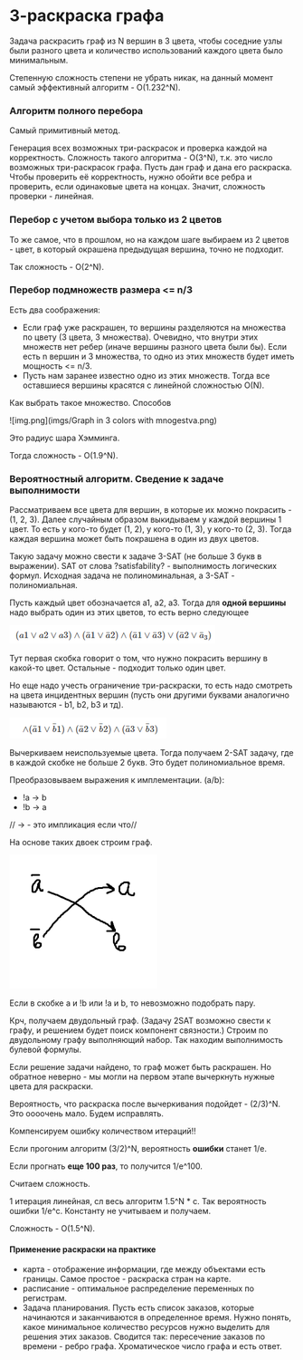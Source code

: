 # 3-раскраска графа

Задача раскрасить граф из N вершин в 3 цвета, чтобы соседние узлы были разного цвета и количество использований каждого цвета было минимальным.

Степенную сложность степени не убрать никак, на данный момент самый эффективный алгоритм - 
O(1.232^N).

### Алгоритм полного перебора

Самый примитивный метод.

Генерация всех возможных три-раскрасок и проверка каждой на корректность. Сложность такого алгоритма - O(3^N), т.к. это число возможных три-раскрасок графа.
Пусть дан граф и дана его раскраска. Чтобы проверить её корректность, нужно обойти все ребра и проверить, если одинаковые цвета на концах. Значит, сложность проверки - линейная.

  
### Перебор с учетом выбора только из 2 цветов 

То же самое, что в прошлом, но на каждом шаге выбираем из 2 цветов - цвет, в который окрашена предыдущая вершина, точно не подходит.

Так сложность - O(2^N).

### Перебор подмножеств размера <= n/3

Есть два соображения:
* Если граф уже раскрашен, то вершины разделяются на множества по цвету (3 цвета, 3 множества). Очевидно, что внутри этих множеств нет ребер (иначе вершины разного цвета были бы). Если есть n вершин и 3 множества, то одно из этих множеств будет иметь мощность <= n/3.
* Пусть нам заранее известно одно из этих множеств. Тогда все оставшиеся вершины красятся с линейной сложностью O(N).

Как выбрать такое множество. Способов

![img.png](imgs/Graph in 3 colors with mnogestva.png)

Это радиус шара Хэмминга.

Тогда сложность - O(1.9^N).

### Вероятностный алгоритм. Сведение к задаче выполнимости
Рассматриваем все цвета для вершин, в которые их можно покрасить - (1, 2, 3). Далее случайным образом выкидываем у каждой вершины 1 цвет. То есть у кого-то будет (1, 2), у кого-то (1, 3), у кого-то (2, 3). Тогда каждая вершина может быть покрашена в один из двух цветов.

Такую задачу можно свести к задаче 3-SAT (не больше 3 букв в выражении). SAT от слова ?satisfability? - выполнимость логических формул. Исходная задача не полиноминальная, а 3-SAT - полиномиальная.

Пусть каждый цвет обозначается а1, а2, а3. Тогда для **одной вершины** надо выбрать один из этих цветов, то есть верно следующее

![img.png](imgs/img.png)

Тут первая скобка говорит о том, что нужно покрасить вершину в какой-то цвет. Остальные - подходит только один цвет.

Но еще надо учесть ограничение три-раскраски, то есть надо смотреть на цвета инцидентных вершин (пусть они другими буквами аналогично называются - b1, b2, b3 и тд).

![img_1.png](imgs/img_1.png)

Вычеркиваем неиспользуемые цвета. Тогда получаем 2-SAT задачу, где в каждой скобке не больше 2 букв. Это будет полиномиальное время.

Преобразовываем выражения к имплементации.
(a\/b):
* !a -> b
* !b -> a

// -> - это импликация если что//

На основе таких двоек строим граф.

![img_2.png](imgs/img_2.png)

Если в скобке a и !b или !a и b, то невозможно подобрать пару.

Крч, получаем двудольный граф. (Задачу 2SAT возможно свести к графу, и решением будет поиск компонент связности.)
Строим по двудольному графу выполняющий набор. Так находим выполнимость булевой формулы.

Если решение задачи найдено, то граф может быть раскрашен. Но обратное неверно - мы могли на первом этапе вычеркнуть нужные цвета для раскраски.

Вероятность, что раскраска после вычеркивания подойдет - (2/3)^N. Это оооочень мало.
Будем исправлять.

Компенсируем ошибку количеством итераций!!

Если прогоним алгоритм (3/2)^N, вероятность **ошибки** станет 1/e.

Если прогнать **еще 100 раз**, то получится 1/e^100.

Считаем сложность. 

1 итерация линейная, сл весь алгоритм 1.5^N * c. Так вероятность ошибки 1/e^c. Константу не учитываем и получаем.

Сложность - O(1.5^N).



#### Применение раскраски на практике

* карта - отображение информации, где между объектами есть границы. Самое простое - раскраска стран на карте. 
* расписание - оптимальное распределение переменных по регистрам.
* Задача планирования. Пусть есть список заказов, которые начинаются и заканчиваются в определенное время. Нужно понять, какое минимальное количество ресурсов нужно выделить для решения этих заказов. Сводится так: пересечение заказов по времени - ребро графа. Хроматическое число графа и есть ответ.
